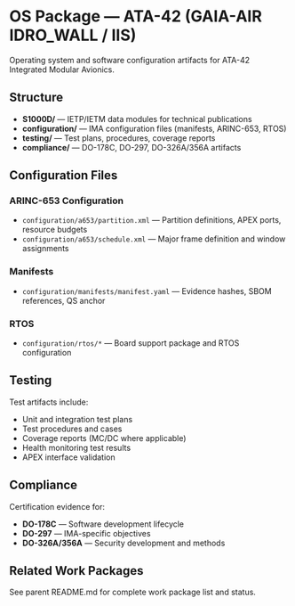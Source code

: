 # OS Package — ATA-42 (GAIA-AIR IDRO_WALL / IIS)

Operating system and software configuration artifacts for ATA-42 Integrated Modular Avionics.

## Structure

- **S1000D/** — IETP/IETM data modules for technical publications
- **configuration/** — IMA configuration files (manifests, ARINC-653, RTOS)
- **testing/** — Test plans, procedures, coverage reports
- **compliance/** — DO-178C, DO-297, DO-326A/356A artifacts

## Configuration Files

### ARINC-653 Configuration
- `configuration/a653/partition.xml` — Partition definitions, APEX ports, resource budgets
- `configuration/a653/schedule.xml` — Major frame definition and window assignments

### Manifests
- `configuration/manifests/manifest.yaml` — Evidence hashes, SBOM references, QS anchor

### RTOS
- `configuration/rtos/*` — Board support package and RTOS configuration

## Testing

Test artifacts include:
- Unit and integration test plans
- Test procedures and cases
- Coverage reports (MC/DC where applicable)
- Health monitoring test results
- APEX interface validation

## Compliance

Certification evidence for:
- **DO-178C** — Software development lifecycle
- **DO-297** — IMA-specific objectives
- **DO-326A/356A** — Security development and methods

## Related Work Packages

See parent README.md for complete work package list and status.
